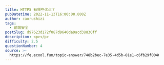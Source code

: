 ```yaml
---
title: HTTPS 有哪些优点？
pubDatetime: 2022-11-13T16:00:00.000Z
author: caorushizi
tags:
  - 前端安全
postSlug: d97623d172f087d9640da9acd38830ff
description: <p></p>
difficulty: 2.5
questionNumber: 4
source: >-
  https://fe.ecool.fun/topic-answer/748b2bec-7e35-4d5b-81e1-c6fb29f00464?orderBy=updateTime&order=desc&tagId=21
---
```


<p></p>
